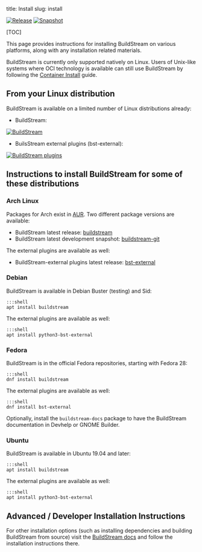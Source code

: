 title: Install
slug: install

[![Release](https://docs.buildstream.build/master/_static/release.svg)](https://docs.buildstream.build/master/_static/release.html) [![Snapshot](https://docs.buildstream.build/master/_static/snapshot.svg)](https://docs.buildstream.build/master/_static/snapshot.html)

[TOC]

This page provides instructions for installing BuildStream on various
platforms, along with any installation related materials.

BuildStream is currently only supported natively on Linux. Users of
Unix-like systems where OCI technology is available can still use BuildStream
by following the [Container Install] guide.


## From your Linux distribution

BuildStream is available on a limited number of Linux distributions already:

* BuildStream:

[![BuildStream](https://repology.org/badge/vertical-allrepos/buildstream.svg)](https://repology.org/metapackage/buildstream/versions)

* BuilsStream external plugins (bst-external):

[![BuildStream plugins](https://repology.org/badge/vertical-allrepos/bst-external.svg)](https://repology.org/metapackage/bst-external/versions)

## Instructions to install BuildStream for some of these distributions

<a id="arch"></a>

### Arch Linux

Packages for Arch exist in [AUR](https://wiki.archlinux.org/index.php/Arch_User_Repository#Installing_packages).
Two different package versions are available:

 - BuildStream latest release: [buildstream](https://aur.archlinux.org/packages/buildstream)
 - BuildStream latest development snapshot: [buildstream-git](https://aur.archlinux.org/packages/buildstream-git)

The external plugins are available as well:

 - BuildStream-external plugins latest release: [bst-external](https://aur.archlinux.org/packages/bst-external)

<a id="fedora"></a>

### Debian

BuildStream is available in Debian Buster (testing) and Sid:

    :::shell
    apt install buildstream

The external plugins are available as well:

    :::shell
    apt install python3-bst-external

### Fedora

BuildStream is in the official Fedora repositories, starting with Fedora 28:

    :::shell
    dnf install buildstream

The external plugins are available as well:

    :::shell
    dnf install bst-external

Optionally, install the `buildstream-docs` package to have the BuildStream
documentation in Devhelp or GNOME Builder.

### Ubuntu

BuildStream is available in Ubuntu 19.04 and later:

    :::shell
    apt install buildstream

The external plugins are available as well:

    :::shell
    apt install python3-bst-external

## Advanced / Developer Installation Instructions

For other installation options (such as installing dependencies and building
BuildStream from source) visit the [BuildStream docs] and follow the
installation instructions there.

[Container Install]: https://gitlab.com/BuildStream/buildstream-docker-images/-/blob/master/USING.md
[BuildStream docs]: https://docs.buildstream.build
